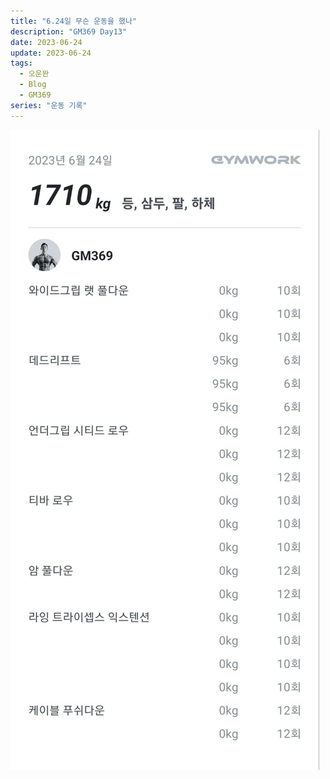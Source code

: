 ```yaml
---
title: "6.24일 무슨 운동을 했나"
description: "GM369 Day13"
date: 2023-06-24
update: 2023-06-24
tags:
  - 오운완
  - Blog
  - GM369
series: "운동 기록"
---
```


![6.24일 기록](workout.jpg)
